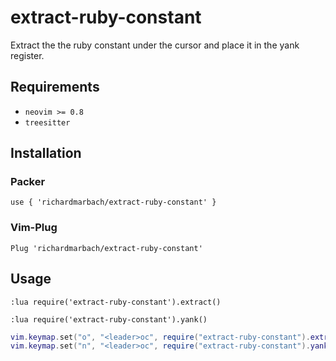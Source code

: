 # extract-ruby-constant

Extract the the ruby constant under the cursor and place it in the yank register.

## Requirements

- `neovim >= 0.8`
- `treesitter`

## Installation

### Packer

`use { 'richardmarbach/extract-ruby-constant' }`

### Vim-Plug

`Plug 'richardmarbach/extract-ruby-constant'`

## Usage

`:lua require('extract-ruby-constant').extract()`

`:lua require('extract-ruby-constant').yank()`

```lua
vim.keymap.set("o", "<leader>oc", require("extract-ruby-constant").extract)
vim.keymap.set("n", "<leader>oc", require("extract-ruby-constant").yank)
```
